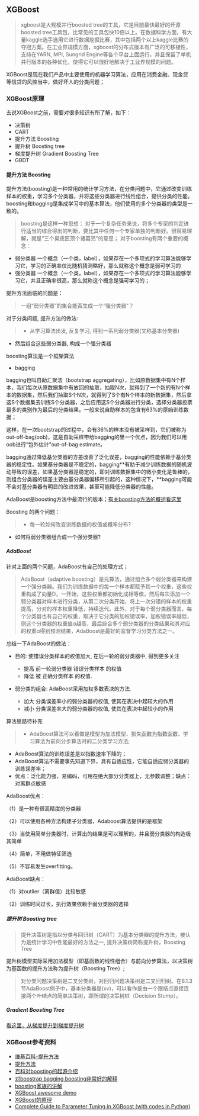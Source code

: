 ## XGBoost

> xgboost是大规模并行boosted tree的工具，它是目前最快最好的开源boosted tree工具包，比常见的工具包快10倍以上。在数据科学方面，有大量kaggle选手选用它进行数据挖掘比赛，其中包括两个以上kaggle比赛的夺冠方案。在工业界规模方面，xgboost的分布式版本有广泛的可移植性，支持在YARN, MPI, Sungrid Engine等各个平台上面运行，并且保留了单机并行版本的各种优化，使得它可以很好地解决于工业界规模的问题。

XGBoost是现在我们产品中主要使用的机器学习算法，应用在消费金融、现金贷等信贷的风控当中，做好坏人的分类问题；

### XGBoost原理

去说XGBoost之前，需要对很多知识有所了解，如下：

* 决策树 
* CART
* 提升方法 Boosting
* 提升树 Boosting tree
* 梯度提升树  Gradient Boosting Tree
* GBDT

#### 提升方法 Boosting

提升方法(boosting)是一种常用的统计学习方法，在分类问题中，它通过改变训练样本的权重，学习多个分类器，并将这些分类器进行线性组合，提供分类的性能。boosting和bagging是集成学习中的基本算法，他们使用的多个分类器的类型是一致的。

> boosting是这样一种思想： 对于一个复杂任务来说，将多个专家的判定进行适当的综合得出的判断，要比其中任何一个专家单独的判断好。很容易理解，就是”三个臭皮匠顶个诸葛亮”的意思；
对于boosting有两个重要的概念：
* 弱分类器
一个概念（一个类，label），如果存在一个多项式的学习算法能够学习它，学习的正确率仅比随机猜测略好，那么就称这个概念是弱可学习的
* 强分类器
一个概念（一个类，label），如果存在一个多项式的学习算法能够学习它，并且正确率很高，那么就称这个概念是强可学习的；


提升方法面临的问题是：
> 一组“弱分类器”的集合能否生成一个“强分类器”？

对于分类问题, 提升方法的做法:
> * 从学习算法出发, 反复学习, 得到一系列弱分类器(又称基本分类器)
* 然后组合这些弱分类器, 构成一个强分类器

boosting算法是一个框架算法

* bagging

bagging也叫自助汇聚法（bootstrap aggregating），比如原数据集中有N个样本，我们每次从原数据集中有放回的抽取，抽取N次，就得到了一个新的有N个样本的数据集，然后我们抽取S个N次，就得到了S个有N个样本的新数据集，然后拿这S个数据集去训练S个分类器，之后应用这S个分类器进行分类，选择分类器投票最多的类别作为最后的分类结果。一般来说自助样本的包含有63%的原始训练数据；

这样，在一次bootstrap的过程中，会有36%的样本没有被采样到，它们被称为out-off-bag(oob)，这是自助采样带给bagging的里一个优点，因为我们可以用oob进行“包外估计”out-of-bag estimate。

bagging通过降低基分类器的方差改善了泛化误差，bagging的性能依赖于基分类器的稳定性。如果基分类器是不稳定的，bagging**有助于减少训练数据的随机波动导致的误差，如果基分类器是稳定的，即对训练数据集中的微小变化是鲁棒的，则组合分类器的误差主要由基分类器偏移所引起的，这种情况下，**bagging可能不会对基分类器有明显的改进效果，甚至可能降低分类器的性能。

AdaBoost是boosting方法中最流行的版本；[有关boosting方法的概述看这里](https://baike.baidu.com/item/boosting/1403912)

Boosting 的两个问题：

> * 每一轮如何改变训练数据的权值或概率分布?
* 如何将弱分类器组合成一个强分类器?


##### AdaBoost

针对上面的两个问题，AdaBoost有自己的处理方式；

> AdaBoost（adaptive boosting）是元算法，通过组合多个弱分类器来构建一个强分类器。我们为训练数据中的每一个样本都赋予其一个权重，这些权重构成了向量D，一开始，这些权重都初始化成相等值，然后每次添加一个弱分类器对样本进行分类，从第二次分类开始，将上一次分错的样本的权重提高，分对的样本权重降低，持续迭代。此外，对于每个弱分类器而言，每个分类器也有自己的权重，取决于它分类的加权错误率，加权错误率越低，则这个分类器的权重值α越高，最后综合多个弱分类器的分类结果和其对应的权重α得到预测结果，AdaBoost是最好的监督学习分类方法之一。

总结一下AdaBoost的做法：

* 目的: 使错误分类样本的权值加大, 在后一轮的弱分类器中, 得到更多关注
  * 提高 前一轮弱分类器 错误分类样本 的权值
  * 降低 被 正确分类样本 的权值.
  
* 弱分类的组合: AdaBoost采用加权多数表决的方法.
  * 加大 分类误差率小的弱分类器的权值, 使其在表决中起较大的作用
  * 减小 分类误差率大的弱分类器的权值, 使其在表决中起较小的作用
  
算法思路待补充

> * AdaBoost算法可以看做是模型为加法模型、损失函数为指数函数、学习算法为前向分步算法时的二分类学习方法; 
* AdaBoost算法的训练误差是以指数速率下降的； 
* AdaBoost算法不需要事先知道下界，具有自适应性，它能自适应弱分类器的训练误差率；
* 优点：泛化能力强，易编码，可用在绝大部分分类器上，无参数调整；缺点：对离群点敏感


AdaBoost优点：

（1）是一种有很高精度的分类器

（2）可以使用各种方法构建子分类器，Adaboost算法提供的是框架

（3）当使用简单分类器时，计算出的结果是可以理解的，并且弱分类器的构造极其简单

（4）简单，不用做特征筛选

（5）不容易发生overfitting。

AdaBoost缺点：

（1）对outlier（离群值）比较敏感

（2）训练时间过长，执行效果依赖于弱分类器的选择

##### 提升树 Boosting tree

> 提升决策树是指以分类与回归树（CART）为基本分类器的提升方法，被认为是统计学习中性能最好的方法之一, 提升决策树简称提升树，Boosting Tree

提升树模型实际采用加法模型（即基函数的线性组合）与前向分步算法，以决策树为基函数的提升方法称为提升树（Boosting Tree）;

> 对分类问题决策树是二叉分类树，对回归问题决策树是二叉回归树。在6.1.3节AdaBoost例子中，基本分类器是\(xv\)，可以看作是由一个跟结点直接连接两个叶结点的简单决策树，即所谓的决策树桩（Decision Stump）。

##### Gradient Boosting Tree

[看这里，从梯度提升到梯度提升树](http://kubicode.me/2016/04/24/Machine%20Learning/From-Gradient-Boosting-to-GBT/)


### XGBoost参考资料

* [维基百科-提升方法](https://zh.wikipedia.org/wiki/%E6%8F%90%E5%8D%87%E6%96%B9%E6%B3%95)
* [提升方法](https://clyyuanzi.gitbooks.io/julymlnotes/content/adaboost.html)
* [百科对boosting的起源介绍](https://baike.baidu.com/item/boosting/1403912)
* [对boostrap bagging boosting非常好的解释](https://lidongxuan.github.io/blog/boosting)
* [boosting家族的讲解](http://www.52caml.com/head_first_ml/ml-chapter6-boosting-family/)
* [XGBoost awesome demo](https://github.com/dmlc/xgboost/tree/master/demo)
* [XGBoost的原理](http://djjowfy.com/2017/08/01/XGBoost的原理/)
* [Complete Guide to Parameter Tuning in XGBoost (with codes in Python)](https://www.analyticsvidhya.com/blog/2016/03/complete-guide-parameter-tuning-xgboost-with-codes-python/)